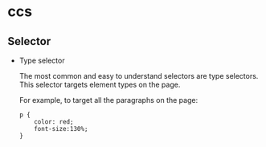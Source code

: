 # ccs

## Selector 
  - Type selector 

    The most common and easy to understand selectors are type selectors. This selector targets element types on the page.

    For example, to target all the paragraphs on the page:
    ```
    p {
        color: red;
        font-size:130%;
    }
    ```
